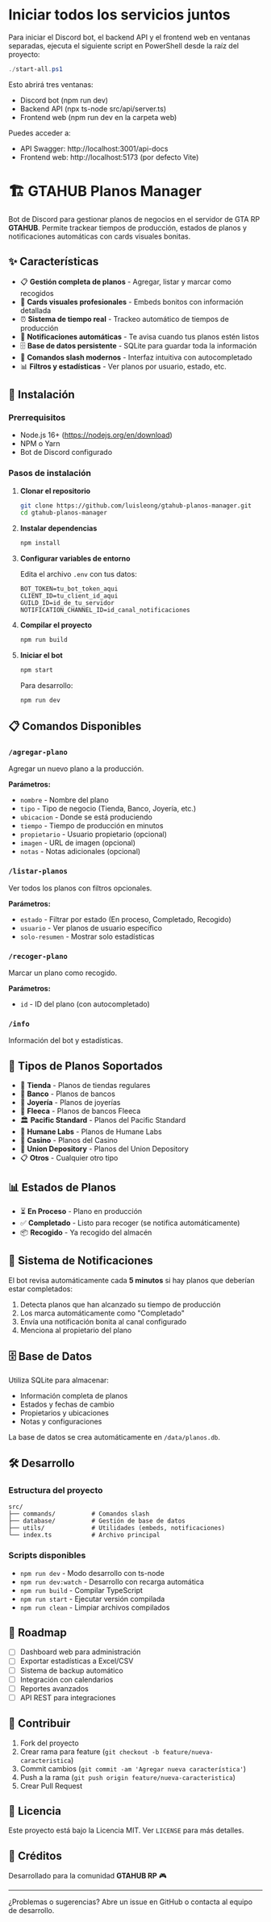 # Iniciar todos los servicios juntos

Para iniciar el Discord bot, el backend API y el frontend web en ventanas separadas, ejecuta el siguiente script en PowerShell desde la raíz del proyecto:

```powershell
./start-all.ps1
```

Esto abrirá tres ventanas:
- Discord bot (npm run dev)
- Backend API (npx ts-node src/api/server.ts)
- Frontend web (npm run dev en la carpeta web)

Puedes acceder a:
- API Swagger: http://localhost:3001/api-docs
- Frontend web: http://localhost:5173 (por defecto Vite)
# 🏗️ GTAHUB Planos Manager

Bot de Discord para gestionar planos de negocios en el servidor de GTA RP **GTAHUB**. Permite trackear tiempos de producción, estados de planos y notificaciones automáticas con cards visuales bonitas.

## ✨ Características

- 📋 **Gestión completa de planos** - Agregar, listar y marcar como recogidos
- 🎨 **Cards visuales profesionales** - Embeds bonitos con información detallada
- ⏰ **Sistema de tiempo real** - Trackeo automático de tiempos de producción
- 🔔 **Notificaciones automáticas** - Te avisa cuando tus planos estén listos
- 🗄️ **Base de datos persistente** - SQLite para guardar toda la información
- 🎯 **Comandos slash modernos** - Interfaz intuitiva con autocompletado
- 📊 **Filtros y estadísticas** - Ver planos por usuario, estado, etc.

## 🚀 Instalación

### Prerrequisitos
- Node.js 16+ (https://nodejs.org/en/download)
- NPM o Yarn
- Bot de Discord configurado

### Pasos de instalación

1. **Clonar el repositorio**
   ```bash
   git clone https://github.com/luisleong/gtahub-planos-manager.git
   cd gtahub-planos-manager
   ```

2. **Instalar dependencias**
   ```bash
   npm install
   ```

3. **Configurar variables de entorno**
   
   Edita el archivo `.env` con tus datos:
   ```env
   BOT_TOKEN=tu_bot_token_aqui
   CLIENT_ID=tu_client_id_aqui
   GUILD_ID=id_de_tu_servidor
   NOTIFICATION_CHANNEL_ID=id_canal_notificaciones
   ```

4. **Compilar el proyecto**
   ```bash
   npm run build
   ```

5. **Iniciar el bot**
   ```bash
   npm start
   ```

   Para desarrollo:
   ```bash
   npm run dev
   ```

## 📋 Comandos Disponibles

### `/agregar-plano`
Agregar un nuevo plano a la producción.

**Parámetros:**
- `nombre` - Nombre del plano
- `tipo` - Tipo de negocio (Tienda, Banco, Joyería, etc.)
- `ubicacion` - Donde se está produciendo
- `tiempo` - Tiempo de producción en minutos
- `propietario` - Usuario propietario (opcional)
- `imagen` - URL de imagen (opcional)
- `notas` - Notas adicionales (opcional)

### `/listar-planos`
Ver todos los planos con filtros opcionales.

**Parámetros:**
- `estado` - Filtrar por estado (En proceso, Completado, Recogido)
- `usuario` - Ver planos de usuario específico
- `solo-resumen` - Mostrar solo estadísticas

### `/recoger-plano`
Marcar un plano como recogido.

**Parámetros:**
- `id` - ID del plano (con autocompletado)

### `/info`
Información del bot y estadísticas.

## 🎨 Tipos de Planos Soportados

- 🏪 **Tienda** - Planos de tiendas regulares
- 🏦 **Banco** - Planos de bancos
- 💎 **Joyería** - Planos de joyerías
- 🏧 **Fleeca** - Planos de bancos Fleeca
- 🏛️ **Pacific Standard** - Planos del Pacific Standard
- 🧪 **Humane Labs** - Planos de Humane Labs
- 🎰 **Casino** - Planos del Casino
- 🚛 **Union Depository** - Planos del Union Depository
- 📋 **Otros** - Cualquier otro tipo

## 📊 Estados de Planos

- ⏳ **En Proceso** - Plano en producción
- ✅ **Completado** - Listo para recoger (se notifica automáticamente)
- 📦 **Recogido** - Ya recogido del almacén

## 🔔 Sistema de Notificaciones

El bot revisa automáticamente cada **5 minutos** si hay planos que deberían estar completados:

1. Detecta planos que han alcanzado su tiempo de producción
2. Los marca automáticamente como "Completado"
3. Envía una notificación bonita al canal configurado
4. Menciona al propietario del plano

## 🗄️ Base de Datos

Utiliza SQLite para almacenar:
- Información completa de planos
- Estados y fechas de cambio
- Propietarios y ubicaciones
- Notas y configuraciones

La base de datos se crea automáticamente en `/data/planos.db`.

## 🛠️ Desarrollo

### Estructura del proyecto
```
src/
├── commands/          # Comandos slash
├── database/          # Gestión de base de datos
├── utils/             # Utilidades (embeds, notificaciones)
└── index.ts           # Archivo principal
```

### Scripts disponibles
- `npm run dev` - Modo desarrollo con ts-node
- `npm run dev:watch` - Desarrollo con recarga automática
- `npm run build` - Compilar TypeScript
- `npm run start` - Ejecutar versión compilada
- `npm run clean` - Limpiar archivos compilados

## 🎯 Roadmap

- [ ] Dashboard web para administración
- [ ] Exportar estadísticas a Excel/CSV
- [ ] Sistema de backup automático
- [ ] Integración con calendarios
- [ ] Reportes avanzados
- [ ] API REST para integraciones

## 🤝 Contribuir

1. Fork del proyecto
2. Crear rama para feature (`git checkout -b feature/nueva-caracteristica`)
3. Commit cambios (`git commit -am 'Agregar nueva característica'`)
4. Push a la rama (`git push origin feature/nueva-caracteristica`)
5. Crear Pull Request

## 📝 Licencia

Este proyecto está bajo la Licencia MIT. Ver `LICENSE` para más detalles.

## 👥 Créditos

Desarrollado para la comunidad **GTAHUB RP** 🎮

---

¿Problemas o sugerencias? Abre un issue en GitHub o contacta al equipo de desarrollo.
